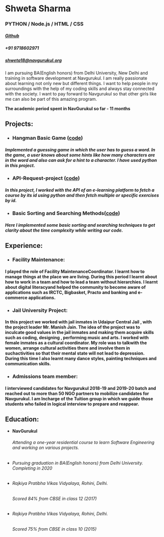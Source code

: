 # Shweta Sharma                                                              
### PYTHON / Node.js / HTML / CSS                                                                      
##### [Github](https://github.com/shwetasharma18)
##### +91 9718602971
##### shweta18@navgurukul.org
                                                                                                    
I am pursuing BA(English honors) from Delhi University, New Delhi and training in software development
at Navgurukul. I am really passionate about learning not only new but different things. I want to help
people in my surroundings with the help of my coding skills and always stay connected with the society. I
want to pay forward to Navgurukul so that other girls like me can also be part of this amazing program.

**The academic period spent in NavGurukul so far     -       11 months**

## Projects:
- ### Hangman Basic Game ([code](https://github.com/shwetasharma18/Hangman))
##### Implemented a guessing game in which the user has to guess a word. In the game, a user knows about some hints like how     many characters are in the word and also can ask for a hint to a character. I have used python in this project.
- ### API-Request-project ([code](https://github.com/shwetasharma18/Request-in-python))
##### In this project, I worked with the API of an e-learning platform to fetch a course by its id using python and then      fetch multiple or specific exercises by id.
- ### Basic Sorting and Searching Methods([code](https://github.com/shwetasharma18/searching-and-sorting-techniques))
##### Here I implemented some basic sorting and searching techniques to get clarity about the time complexity while writing our code.

## Experience:
- ### Facility Maintenance:  
#### I played the role of Facility MaintenanceCoordinator. I learnt how to manage things at the place we are living. During this period I learnt about how to work in a team and how to lead a team without hierarchies. I learnt about digital literacyand helped the community to become aware of applications such as IRCTC, Bigbasket, Practo and banking and e-commerce applications.
- ### Jail University Project: 
#### In this project we worked with jail inmates in Udaipur Central Jail , with the project leader Mr. Manish Jain. The idea of the project was to inculcate good values in the jail inmates and making them acquire skills such as coding, designing , performing music and arts. I worked with female inmates as a cultural coordinator. My role was to talkwith the women, arrange cultural activities there and involve them in suchactivities so that their mental state will not lead to depression. During this time I also learnt many dance styles, painting techniques and communication skills.
- ### Admissions team member: 
#### I interviewed candidates for Navgurukul 2018-19 and 2019-20 batch and reached out to more than 50 NGO partners to mobilize candidates for Navgurukul. I am Incharge of the Tuition group in which we guide those students who failed in logical interview to prepare and reappear.

## Education:
  - **NavGurukul**
      ###### Attending a one-year residential course to learn Software Engineering and working on various projects.
  - ###### Pursuing graduation in BA(English honors) from Delhi University. Completing in 2020
  - ###### Rajkiya Pratibha Vikas Vidyalaya, Rohini, Delhi.
     ###### Scored 84% from CBSE in class 12 (2017)
  - ###### Rajkiya Pratibha Vikas Vidyalaya, Rohini, Delhi.
    ###### Scored 75% from CBSE in class 10 (2015)
